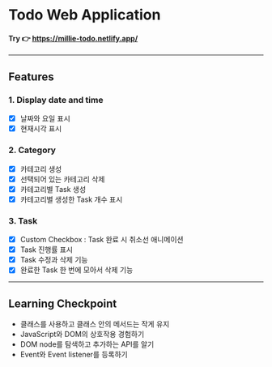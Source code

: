 # Todo Web Application

#### Try 👉 https://millie-todo.netlify.app/

---

## Features

### 1. Display date and time

- [x] 날짜와 요일 표시
- [x] 현재시각 표시

### 2. Category

- [x] 카테고리 생성
- [x] 선택되어 있는 카테고리 삭제
- [x] 카테고리별 Task 생성
- [x] 카테고리별 생성한 Task 개수 표시

### 3. Task

- [x] Custom Checkbox : Task 완료 시 취소선 애니메이션
- [x] Task 진행률 표시
- [x] Task 수정과 삭제 기능
- [x] 완료한 Task 한 번에 모아서 삭제 기능

---

## Learning Checkpoint

- 클래스를 사용하고 클래스 안의 메서드는 작게 유지
- JavaScript와 DOM의 상호작용 경험하기
- DOM node를 탐색하고 추가하는 API를 알기
- Event와 Event listener를 등록하기
